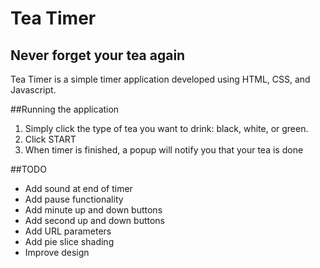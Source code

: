 # Tea Timer
## Never forget your tea again

Tea Timer is a simple timer application developed using HTML, CSS, and Javascript.

##Running the application
1. Simply click the type of tea you want to drink: black, white, or green.
2. Click START
3. When timer is finished, a popup will notify you that your tea is done

##TODO
+ Add sound at end of timer
+ Add pause functionality
+ Add minute up and down buttons
+ Add second up and down buttons
+ Add URL parameters
+ Add pie slice shading
+ Improve design
